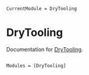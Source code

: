 ```@meta
CurrentModule = DryTooling
```

# DryTooling

Documentation for [DryTooling](https://github.com/wallytutor/DryTooling.jl).

```@index
```

```@autodocs
Modules = [DryTooling]
```
